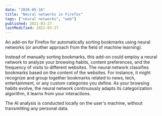 ```yaml
---
date: "2020-05-16"
title: "Neural networks in Firefox"
tags: ["neural networks", "web"]
published: 2021-03-27
lastModified: 2021-03-27
---
```


An add-on for Firefox for automatically sorting bookmarks using neural networks (or another approach from the field of machine learning).

Instead of manually sorting bookmarks, this add-on could employ a neural network to analyze your browsing habits, content preferences, and the frequency of visits to different websites.
The neural network classifies bookmarks based on the content of the websites. For instance, it might recognize and group together bookmarks related to news, tech, entertainment, or any custom categories you define.
As your browsing habits evolve, the neural network continuously adapts its categorization algorithm, it learns from your interactions.

The AI analysis is conducted locally on the user's machine, without transmitting any personal data.
